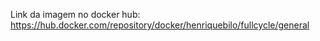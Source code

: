 Link da imagem no docker hub: https://hub.docker.com/repository/docker/henriquebilo/fullcycle/general
